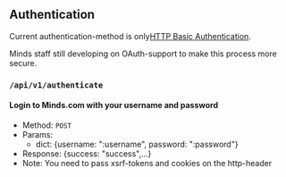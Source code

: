 ## Authentication

Current authentication-method is only[HTTP Basic Authentication](https://developer.mozilla.org/en-US/docs/Web/HTTP/Headers/Authorization).

Minds staff still developing on OAuth-support to make this process more secure.

### `/api/v1/authenticate`
#### Login to Minds.com with your username and password
* Method: `POST`
* Params:
    * dict: {username: ":username", password: ":password"}
* Response:
    {success: "success",...}
* Note: You need to pass xsrf-tokens and cookies on the http-header
